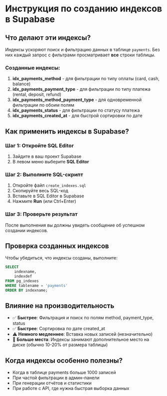 # Инструкция по созданию индексов в Supabase

## Что делают эти индексы?

Индексы ускоряют поиск и фильтрацию данных в таблице `payments`. Без них каждый запрос с фильтрами просматривает **все** строки таблицы.

### Созданные индексы:

1. **idx_payments_method** - для фильтрации по типу оплаты (card, cash, balance)
2. **idx_payments_payment_type** - для фильтрации по типу платежа (rental, deposit, refund)
3. **idx_payments_method_payment_type** - для одновременной фильтрации по обоим полям
4. **idx_payments_status** - для фильтрации по статусу платежа
5. **idx_payments_created_at** - для быстрой сортировки по дате

## Как применить индексы в Supabase?

### Шаг 1: Откройте SQL Editor
1. Зайдите в ваш проект Supabase
2. В левом меню выберите **SQL Editor**

### Шаг 2: Выполните SQL-скрипт
1. Откройте файл `create_indexes.sql`
2. Скопируйте весь SQL-код
3. Вставьте в SQL Editor в Supabase
4. Нажмите **Run** (или Ctrl+Enter)

### Шаг 3: Проверьте результат
После выполнения вы должны увидеть сообщение об успешном создании индексов.

## Проверка созданных индексов

Чтобы убедиться, что индексы созданы, выполните:

```sql
SELECT 
    indexname, 
    indexdef 
FROM pg_indexes 
WHERE tablename = 'payments' 
ORDER BY indexname;
```

## Влияние на производительность

- ✅ **Быстрее**: Фильтрация и поиск по полям method, payment_type, status
- ✅ **Быстрее**: Сортировка по дате created_at
- ⚠️ **Немного медленнее**: Вставка новых записей (незначительно)
- 💾 **Больше места**: Индексы занимают дополнительное место на диске (обычно 10-20% от размера таблицы)

## Когда индексы особенно полезны?

- Когда в таблице payments больше 1000 записей
- При частой фильтрации в админ-панели
- При генерации отчётов и статистики
- При работе с API, где нужна быстрая выборка данных
